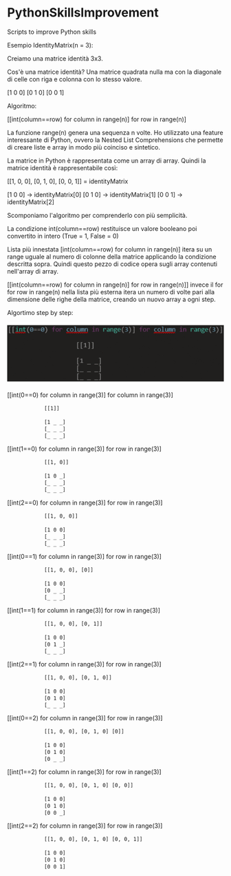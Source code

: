 # PythonSkillsImprovement
Scripts to improve Python skills


Esempio IdentityMatrix(n = 3):

Creiamo una matrice identità 3x3.

Cos'è una matrice identità? 
Una matrice quadrata nulla ma con la diagonale di celle con riga e colonna con lo stesso valore.

[1 0 0]
[0 1 0]
[0 0 1]


Algoritmo:

[[int(column==row) for column in range(n)] for row in range(n)]

La funzione range(n) genera una sequenza n volte.
Ho utilizzato una feature interessante di Python, ovvero la Nested List Comprehensions che permette di creare liste e array in modo più coinciso e sintetico.

La matrice in Python è rappresentata come un array di array. Quindi la matrice identità è rappresentabile così:

[[1, 0, 0], [0, 1, 0], [0, 0, 1]] = identityMatrix

[1 0 0] -> identityMatrix[0]
[0 1 0] -> identityMatrix[1]
[0 0 1] -> identityMatrix[2]

Scomponiamo l'algoritmo per comprenderlo con più semplicità.

La condizione int(column==row) restituisce un valore booleano poi convertito in intero (True = 1, False = 0)

Lista più innestata [int(column==row) for column in range(n)] itera su un range uguale al numero di colonne della matrice applicando la condizione  descritta sopra. Quindi questo pezzo di codice opera sugli array contenuti nell'array di array.

[[int(column==row) for column in range(n)] for row in range(n)]] invece il for for row in range(n) nella lista più esterna itera un numero di volte pari alla dimensione delle righe della matrice, creando un nuovo array a ogni step.

Algortimo step by step:

![Alt text](https://github.com/DelsHanzo/PythonSkillsImprovement/blob/main/Documentation/IdentityMatrix.gif)

[[int(0==0) for column in range(3)] for column in range(3)]

				[[1]]
				
				[1 _ _]
				[_ _ _]
				[_ _ _]


[[int(1==0) for column in range(3)] for row in range(3)]

				[[1, 0]]
				
				[1 0 _]
				[_ _ _]
				[_ _ _]


[[int(2==0) for column in range(3)] for row in range(3)]

				[[1, 0, 0]]
				
				[1 0 0]
				[_ _ _]
				[_ _ _]


[[int(0==1) for column in range(3)] for row in range(3)]

				[[1, 0, 0], [0]]
				
				[1 0 0]
				[0 _ _]
				[_ _ _]

[[int(1==1) for column in range(3)] for row in range(3)]

				[[1, 0, 0], [0, 1]]
				
				[1 0 0]
				[0 1 _]
				[_ _ _]

[[int(2==1) for column in range(3)] for row in range(3)]

				[[1, 0, 0], [0, 1, 0]]
				
				[1 0 0]
				[0 1 0]
				[_ _ _]

[[int(0==2) for column in range(3)] for row in range(3)]

				[[1, 0, 0], [0, 1, 0] [0]]
				
				[1 0 0]
				[0 1 0]
				[0 _ _]

[[int(1==2) for column in range(3)] for row in range(3)]

				[[1, 0, 0], [0, 1, 0] [0, 0]]
				
				[1 0 0]
				[0 1 0]
				[0 0 _]

[[int(2==2) for column in range(3)] for row in range(3)]

				[[1, 0, 0], [0, 1, 0] [0, 0, 1]]
				
				[1 0 0]
				[0 1 0]
				[0 0 1]
